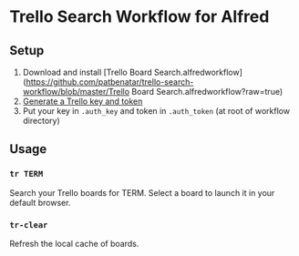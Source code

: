# Trello Search Workflow for Alfred

## Setup
1. Download and install [Trello Board Search.alfredworkflow](https://github.com/patbenatar/trello-search-workflow/blob/master/Trello Board Search.alfredworkflow?raw=true)
1. [Generate a Trello key and token](https://trello.com/docs/gettingstarted/#getting-an-application-key)
1. Put your key in `.auth_key` and token in `.auth_token` (at root of workflow directory)

## Usage

### `tr TERM`

Search your Trello boards for TERM. Select a board to launch it in your default browser.

### `tr-clear`

Refresh the local cache of boards.
